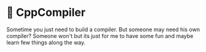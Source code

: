 # :rocket: CppCompiler 
Sometime you just need to build a compiler. But someone may need his own compiler? Someone won't but its just for me to have some fun and maybe learn few things along the way. 



